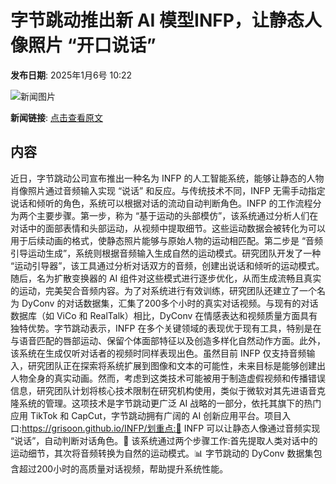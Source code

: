 # ​字节跳动推出新 AI 模型INFP，让静态人像照片 “开口说话”

**发布日期**: 2025年1月6号 10:22

![新闻图片](https://pic.chinaz.com/thumb/2025/0106/25010610215096682792.jpg)

**新闻链接**: [点击查看原文](https://www.aibase.com/zh/news/14483)

## 内容

近日，字节跳动公司宣布推出一种名为 INFP 的人工智能系统，能够让静态的人物肖像照片通过音频输入实现 “说话” 和反应。与传统技术不同，INFP 无需手动指定说话和倾听的角色，系统可以根据对话的流动自动判断角色。INFP 的工作流程分为两个主要步骤。第一步，称为 “基于运动的头部模仿”，该系统通过分析人们在对话中的面部表情和头部运动，从视频中提取细节。这些运动数据会被转化为可以用于后续动画的格式，使静态照片能够与原始人物的运动相匹配。第二步是 “音频引导运动生成”，系统则根据音频输入生成自然的运动模式。研究团队开发了一种 “运动引导器”，该工具通过分析对话双方的音频，创建出说话和倾听的运动模式。随后，名为扩散变换器的 AI 组件对这些模式进行逐步优化，从而生成流畅且真实的运动，完美契合音频内容。为了对系统进行有效训练，研究团队还建立了一个名为 DyConv 的对话数据集，汇集了200多个小时的真实对话视频。与现有的对话数据库（如 ViCo 和 RealTalk）相比，DyConv 在情感表达和视频质量方面具有独特优势。字节跳动表示，INFP 在多个关键领域的表现优于现有工具，特别是在与语音匹配的唇部运动、保留个体面部特征以及创造多样化自然动作方面。此外，该系统在生成仅听对话者的视频时同样表现出色。虽然目前 INFP 仅支持音频输入，研究团队正在探索将系统扩展到图像和文本的可能性，未来目标是能够创建出人物全身的真实动画。然而，考虑到这类技术可能被用于制造虚假视频和传播错误信息，研究团队计划将核心技术限制在研究机构使用，类似于微软对其先进语音克隆系统的管理。这项技术是字节跳动更广泛 AI 战略的一部分，依托其旗下的热门应用 TikTok 和 CapCut，字节跳动拥有广阔的 AI 创新应用平台。项目入口:https://grisoon.github.io/INFP/划重点:🎤 INFP 可以让静态人像通过音频实现 “说话”，自动判断对话角色。🎥 该系统通过两个步骤工作:首先提取人类对话中的运动细节，其次将音频转换为自然的运动模式。📊 字节跳动的 DyConv 数据集包含超过200小时的高质量对话视频，帮助提升系统性能。
